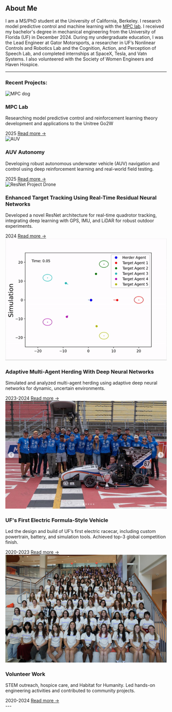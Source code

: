 ## About Me

I am a MS/PhD student at the University of California, Berkeley. I research model predictive control and machine learning with the [MPC lab](https://sites.google.com/berkeley.edu/mpc-lab). I received my bachelor's degree in mechanical engineering from the University of Florida (UF) in December 2024. During my undergraduate education, I was the Lead Engineer at Gator Motorsports, a researcher in UF’s Nonlinear Controls and Robotics Lab and the Cognition, Action, and Perception of Speech Lab, and completed internships at SpaceX, Tesla, and Vatn Systems. I also volunteered with the Society of Women Engineers and Haven Hospice.

---

### Recent Projects:
<div class="projects-scroll">
  <div class="project-card">
    <img src="/images/dog.gif" alt="MPC dog" />
    <h3>MPC Lab</h3>
    <p>Researching model predictive control and reinforcement learning theory development and applications to the Unitree Go2W </p>
    <div class="project-meta">
      <span class="project-date">2025</span>
  <a class="read-more" href="/projects/mpc/">Read more →</a>
    </div>
  </div>
  <div class="project-card">
    <img src="/images/vatn.gif" alt="AUV" />
    <h3>AUV Autonomy</h3>
    <p>Developing robust autonomous underwater vehicle (AUV) navigation and control using deep reinforcement learning and real-world field testing.</p>
    <div class="project-meta">
      <span class="project-date">2025</span>
  <a class="read-more" href="/projects/vatn/">Read more →</a>
    </div>
  </div>
  <div class="project-card">
    <img src="/images/drone.gif" alt="ResNet Project Drone" />
    <h3>Enhanced Target Tracking Using Real-Time Residual Neural Networks</h3>
    <p>Developed a novel ResNet architecture for real-time quadrotor tracking, integrating deep learning with GPS, IMU, and LiDAR for robust outdoor experiments.</p>
    <div class="project-meta">
      <span class="project-date">2024</span>
  <a class="read-more" href="/projects/ResNet/">Read more →</a>
    </div>
  </div>
  <div class="project-card">
    <img src="/images/herding.gif" alt="DNN Herding Simulation" />
    <h3>Adaptive Multi-Agent Herding With Deep Neural Networks</h3>
    <p>Simulated and analyzed multi-agent herding using adaptive deep neural networks for dynamic, uncertain environments.</p>
    <div class="project-meta">
      <span class="project-date">2023-2024</span>
  <a class="read-more" href="/projects/DNN/">Read more →</a>
    </div>
  </div>
  <div class="project-card">
    <img src="/images/gms.png" alt="Gator Motorsports EV" />
    <h3>UF's First Electric Formula-Style Vehicle</h3>
    <p>Led the design and build of UF’s first electric racecar, including custom powertrain, battery, and simulation tools. Achieved top-3 global competition finish.</p>
    <div class="project-meta">
      <span class="project-date">2020-2023</span>
  <a class="read-more" href="/projects/GMS/">Read more →</a>
    </div>
  </div>
  <div class="project-card">
    <img src="/images/swe.jpg" alt="Volunteer Work" />
    <h3>Volunteer Work</h3>
    <p>STEM outreach, hospice care, and Habitat for Humanity. Led hands-on engineering activities and contributed to community projects.</p>
    <div class="project-meta">
      <span class="project-date">2020-2024</span>
  <a class="read-more" href="/projects/volunteer/">Read more →</a>
    </div>
  </div>
</div>
---
